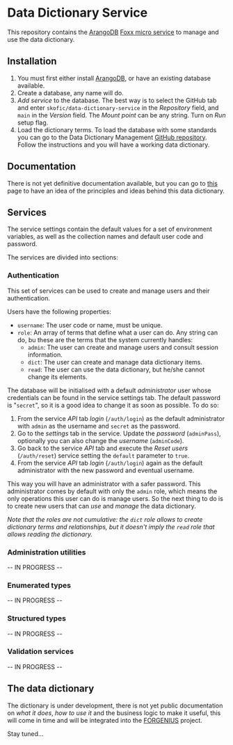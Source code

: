 # Data Dictionary Service

This repository contains the [ArangoDB](https://www.arangodb.com) [Foxx micro service](https://www.arangodb.com/docs/stable/foxx.html) to manage and use the data dictionary.

## Installation

1. You must first either install [ArangoDB](https://www.arangodb.com), or have an existing database available.
2. Create a database, any name will do.
3. *Add service* to the database. The best way is to select the GitHub tab and enter `skofic/data-dictionary-service` in the *Repository* field, and `main` in the *Version* field. The *Mount point* can be any string. Turn on *Run* setup flag.
4. Load the dictionary terms. To load the database with some standards you can go to the Data Dictionary Management [GitHub repository](https://github.com/skofic/data-dictionary-management). Follow the instructions and you will have a working data dictionary.

## Documentation

There is not yet definitive documentation available, but you can go to [this](https://github.com/skofic/data-dictionary-management/blob/main/docs/README.md) page to have an idea of the principles and ideas behind this data dictionary.

## Services

The service settings contain the default values for a set of environment variables, as well as the collection names and default user code and password.

The services are divided into sections:

### Authentication

This set of services can be used to create and manage users and their authentication.

Users have the following properties:

- `username`: The user code or name, must be unique.
- `role`: An array of terms that define what a user can do. Any string can do, bu these are the terms that the system currently handles:
    - `admin`: The user can create and manage users and consult session information.
    - `dict`: The user can create and manage data dictionary items.
    - `read`: The user can use the data dictionary, but he/she cannot change its elements.

The database will be initialised with a default *administrator* user whose credentials can be found in the service settings tab. The default password is "`secret`", so it is a good idea to change it as soon as possible. To do so:

1. From the service *API* tab *login* (`/auth/login`) as the default administrator with `admin` as the username and `secret` as the password.
2. Go to the *settings* tab in the service. Update the *password* (`adminPass`), optionally you can also change the *username* (`adminCode`).
3. Go back to the service *API* tab and execute the *Reset users* (`/auth/reset`) service setting the `default` parameter to `true`.
4. From the service *API* tab *login* (`/auth/login`) again as the default administrator with the new password and eventual username.

This way you will have an administrator with a safer password. This administrator comes by default with only the `admin` role, which means the only operations this user can do is manage users. So the next thing to do is to create new users that can *use* and *manage* the data dictionary.

*Note that the roles are not cumulative: the `dict` role allows to create dictionary terms and relationships, but it doesn't imply the `read` role that allows reading the dictionary.*

### Administration utilities

-- IN PROGRESS --

### Enumerated types

-- IN PROGRESS --

### Structured types

-- IN PROGRESS --

### Validation services

-- IN PROGRESS --

## The data dictionary

The dictionary is under development, there is not yet public documentation on *what it does*, *how to use it* and the business logic to make it useful, this will come in time and will be integrated into the [FORGENIUS](https://www.forgenius.eu) project.

Stay tuned...
